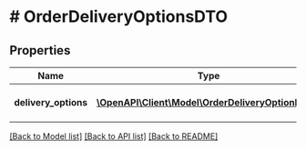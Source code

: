 # # OrderDeliveryOptionsDTO

## Properties

Name | Type | Description | Notes
------------ | ------------- | ------------- | -------------
**delivery_options** | [**\OpenAPI\Client\Model\OrderDeliveryOptionDTO[]**](OrderDeliveryOptionDTO.md) | Список опций доставки. |

[[Back to Model list]](../../README.md#models) [[Back to API list]](../../README.md#endpoints) [[Back to README]](../../README.md)
